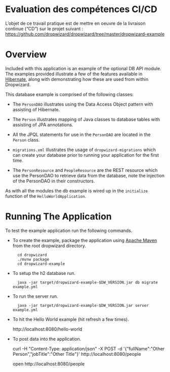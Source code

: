 # Evaluation des compétences CI/CD

L’objet de ce travail pratique est de mettre en oeuvre de la livraison continue (“CD”) sur le projet suivant : 
https://github.com/dropwizard/dropwizard/tree/master/dropwizard-example

# Overview

Included with this application is an example of the optional DB API module. The examples provided illustrate a few of
the features available in [Hibernate](http://hibernate.org/), along with demonstrating how these are used from within
Dropwizard.

This database example is comprised of the following classes:

* The `PersonDAO` illustrates using the Data Access Object pattern with assisting of Hibernate.

* The `Person` illustrates mapping of Java classes to database tables with assisting of JPA annotations.

* All the JPQL statements for use in the `PersonDAO` are located in the `Person` class.

* `migrations.xml` illustrates the usage of `dropwizard-migrations` which can create your database prior to running
your application for the first time.

* The `PersonResource` and `PeopleResource` are the REST resource which use the PersonDAO to retrieve data from the database, note the injection
of the PersonDAO in their constructors.

As with all the modules the db example is wired up in the `initialize` function of the `HelloWorldApplication`.

# Running The Application

To test the example application run the following commands.

* To create the example, package the application using [Apache Maven](https://maven.apache.org/) from the root dropwizard directory.

        cd dropwizard
        ./mvnw package
        cd dropwizard-example

* To setup the h2 database run.

        java -jar target/dropwizard-example-$DW_VERSION.jar db migrate example.yml

* To run the server run.

        java -jar target/dropwizard-example-$DW_VERSION.jar server example.yml

* To hit the Hello World example (hit refresh a few times).

	http://localhost:8080/hello-world

* To post data into the application.

	curl -H "Content-Type: application/json" -X POST -d '{"fullName":"Other Person","jobTitle":"Other Title"}' http://localhost:8080/people
	
	open http://localhost:8080/people
